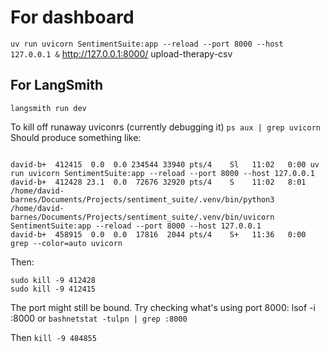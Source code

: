 # For dashboard
`uv run uvicorn SentimentSuite:app --reload --port 8000 --host 127.0.0.1 &`
http://127.0.0.1:8000/
upload-therapy-csv

## For LangSmith
`langsmith run dev`

To kill off runaway uviconrs (currently debugging it)
`ps aux | grep uvicorn`
Should produce something like:
```aiignore

david-b+  412415  0.0  0.0 234544 33940 pts/4    Sl   11:02   0:00 uv run uvicorn SentimentSuite:app --reload --port 8000 --host 127.0.0.1
david-b+  412428 23.1  0.0  72676 32920 pts/4    S    11:02   8:01 /home/david-barnes/Documents/Projects/sentiment_suite/.venv/bin/python3 /home/david-barnes/Documents/Projects/sentiment_suite/.venv/bin/uvicorn SentimentSuite:app --reload --port 8000 --host 127.0.0.1
david-b+  458915  0.0  0.0  17816  2044 pts/4    S+   11:36   0:00 grep --color=auto uvicorn
```
Then:
```
sudo kill -9 412428
sudo kill -9 412415
```
The port might still be bound. Try checking what's using port 8000:
lsof -i :8000
or
`bashnetstat -tulpn | grep :8000`

Then `kill -9 484855`



